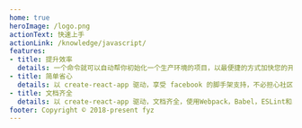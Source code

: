 ```yaml
---
home: true
heroImage: /logo.png
actionText: 快速上手
actionLink: /knowledge/javascript/
features:
- title: 提升效率
  details: 一个命令就可以自动帮你初始化一个生产环境的项目，以最便捷的方式加快您的开发效率，您只需要关注业务逻辑的开发。
- title: 简单省心
  details: 以 create-react-app 驱动，享受 facebook 的脚手架支持，不必担心社区生态，也不用担心工程化会踩什么坑。
- title: 文档齐全
  details: 以 create-react-app 驱动，文档齐全，使用Webpack，Babel，ESLint和其他出色的项目为您的应用程序提供动力。如果您需要高级配置，则可以从Create React App中“弹出”并直接编辑其配置文件。
footer: Copyright © 2018-present fyz
---
```

